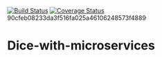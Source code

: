 
[![Build Status](https://travis-ci.org/laurab1/Dice-with-microservices.svg?branch=develop&service=github)](https://travis-ci.org/laurab1/Dice-with-microservices)  [![Coverage Status](https://coveralls.io/repos/github/laurab1/Dice-with-microservices/badge.svg?branch=develop)](https://coveralls.io/github/laurab1/Dice-with-microservices?branch=develop)
90cfeb08233da3f516fa025a46106248573f4889

# Dice-with-microservices
